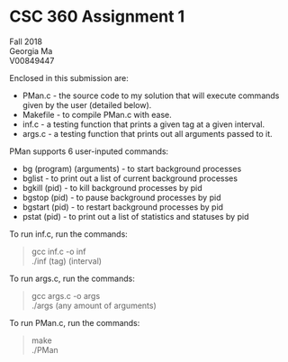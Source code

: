 # CSC 360 Assignment 1
Fall 2018  
Georgia Ma  
V00849447  
  
Enclosed in this submission are:  
 * PMan.c - the source code to my solution that will execute commands given by the user (detailed below).  
 * Makefile - to compile PMan.c with ease.  
 * inf.c - a testing function that prints a given tag at a given interval.  
 * args.c - a testing function that prints out all arguments passed to it.  

PMan supports 6 user-inputed commands:  
 * bg (program) (arguments) - to start background processes  
 * bglist - to print out a list of current background processes  
 * bgkill (pid) - to kill background processes by pid  
 * bgstop (pid) - to pause background processes by pid  
 * bgstart (pid) - to restart background processes by pid  
 * pstat (pid) - to print out a list of statistics and statuses by pid  

To run inf.c, run the commands:  
> gcc inf.c -o inf  
> ./inf (tag) (interval)  

To run args.c, run the commands:  
> gcc args.c -o args  
> ./args (any amount of arguments)  
  
To run PMan.c, run the commands:  
> make  
> ./PMan

